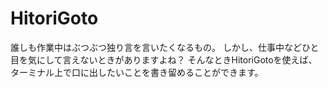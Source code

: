 # HitoriGoto
誰しも作業中はぶつぶつ独り言を言いたくなるもの。
しかし、仕事中などひと目を気にして言えないときがありますよね？
そんなときHitoriGotoを使えば、ターミナル上で口に出したいことを書き留めることができます。
